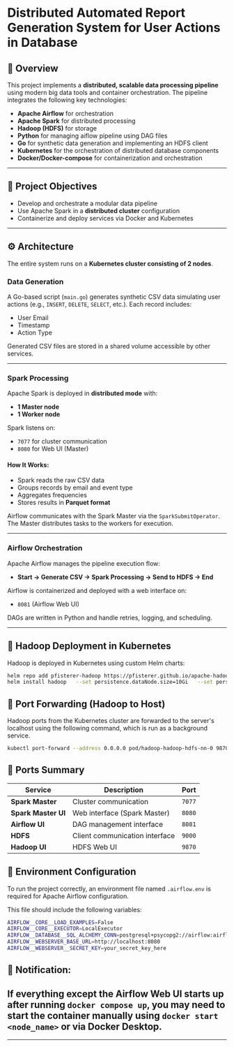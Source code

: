 # Distributed Automated Report Generation System for User Actions in Database


## 📌 Overview

This project implements a **distributed, scalable data processing pipeline** using modern big data tools and container orchestration. 
The pipeline integrates the following key technologies:

- **Apache Airflow** for orchestration
- **Apache Spark** for distributed processing
- **Hadoop (HDFS)** for storage
- **Python** for managing aiflow pipeline using DAG files 
- **Go** for synthetic data generation and implementing an HDFS client
- **Kubernetes** for the orchestration of distributed database components 
- **Docker/Docker-compose** for containerization and orchestration 

---

## 🎯 Project Objectives

- Develop and orchestrate a modular data pipeline
- Use Apache Spark in a **distributed cluster** configuration
- Containerize and deploy services via Docker and Kubernetes

---

## ⚙️ Architecture

The entire system runs on a **Kubernetes cluster consisting of 2 nodes**.

### **Data Generation**

A Go-based script (`main.go`) generates synthetic CSV data simulating user actions (e.g., `INSERT`, `DELETE`, `SELECT`, etc.). Each record includes:
- User Email
- Timestamp
- Action Type

Generated CSV files are stored in a shared volume accessible by other services.

---

### **Spark Processing**

Apache Spark is deployed in **distributed mode** with:
- **1 Master node**
- **1 Worker node**

Spark listens on:
- `7077` for cluster communication
- `8080` for Web UI (Master)

#### How It Works:
- Spark reads the raw CSV data
- Groups records by email and event type
- Aggregates frequencies
- Stores results in **Parquet format**

Airflow communicates with the Spark Master via the `SparkSubmitOperator`. The Master distributes tasks to the workers for execution.

---

### **Airflow Orchestration**

Apache Airflow manages the pipeline execution flow:

- **Start → Generate CSV → Spark Processing → Send to HDFS → End**

Airflow is containerized and deployed with a web interface on:

- `8081` (Airflow Web UI)

DAGs are written in Python and handle retries, logging, and scheduling.

---

## 🧱 Hadoop Deployment in Kubernetes

Hadoop is deployed in Kubernetes using custom Helm charts:

```bash
helm repo add pfisterer-hadoop https://pfisterer.github.io/apache-hadoop-helm/
helm install hadoop   --set persistence.dataNode.size=10Gi   --set persistence.nameNode.size=10Gi pfisterer-hadoop/hadoop
```


## 📡 Port Forwarding (Hadoop to Host)
Hadoop ports from the Kubernetes cluster are forwarded to the server's localhost using the following command, which is run as a background service.
```bash
kubectl port-forward --address 0.0.0.0 pod/hadoop-hadoop-hdfs-nn-0 9870:9870 9000:9000
```

## 🔌 Ports Summary

| Service            | Description                  | Port   |
|--------------------|------------------------------|--------|
| **Spark Master**   | Cluster communication        | `7077` |
| **Spark Master UI**| Web interface (Spark Master) | `8080` |
| **Airflow UI**     | DAG management interface     | `8081` |
| **HDFS** |  Client communication interface   | `9000` |
| **Hadoop UI**      | HDFS Web UI       | `9870` |

## 🔧 Environment Configuration
To run the project correctly, an environment file named `.airflow.env` is required for Apache Airflow configuration.

This file should include the following variables:

```bash
AIRFLOW__CORE__LOAD_EXAMPLES=False
AIRFLOW__CORE__EXECUTOR=LocalExecutor
AIRFLOW__DATABASE__SQL_ALCHEMY_CONN=postgresql+psycopg2://airflow:airflow@postgres:5432/airflow
AIRFLOW__WEBSERVER_BASE_URL=http://localhost:8080
AIRFLOW__WEBSERVER__SECRET_KEY=your_secret_key_here

```



## 🔔 Notification: 

If everything except the Airflow Web UI starts up after running `docker compose up`, you may need to 
start the container manually using `docker start <node_name>` or via Docker Desktop.
---

---
